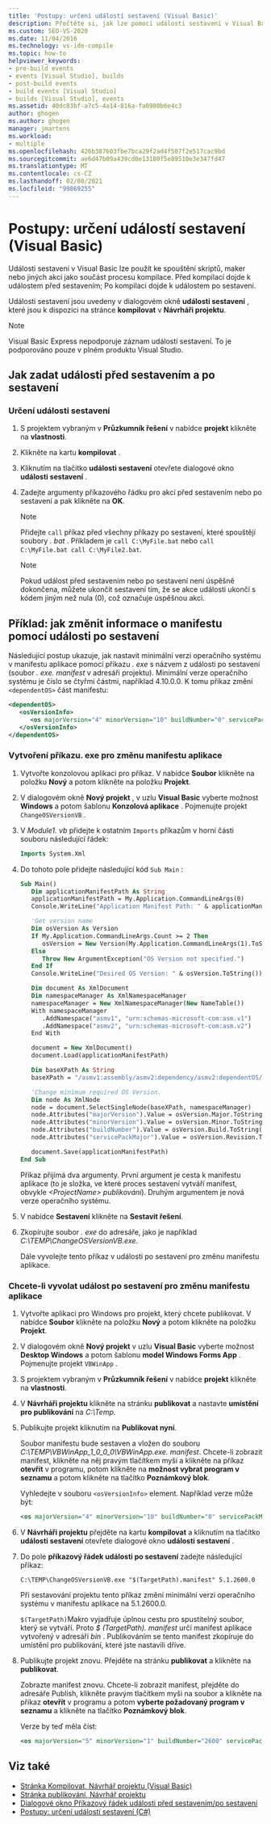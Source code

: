 ```yaml
---
title: 'Postupy: určení událostí sestavení (Visual Basic)'
description: Přečtěte si, jak lze pomocí události sestavení v Visual Basic spustit skripty, makra nebo jiné akce jako součást procesu kompilace.
ms.custom: SEO-VS-2020
ms.date: 11/04/2016
ms.technology: vs-ide-compile
ms.topic: how-to
helpviewer_keywords:
- pre-build events
- events [Visual Studio], builds
- post-build events
- build events [Visual Studio]
- builds [Visual Studio], events
ms.assetid: 40dc83bf-a7c5-4a14-816a-fa0980b6e4c3
author: ghogen
ms.author: ghogen
manager: jmartens
ms.workload:
- multiple
ms.openlocfilehash: 426b387603fbe7bca29f2ad4f507f2e517cac9bd
ms.sourcegitcommit: ae6d47b09a439cd0e13180f5e89510e3e347fd47
ms.translationtype: MT
ms.contentlocale: cs-CZ
ms.lasthandoff: 02/08/2021
ms.locfileid: "99869255"
---
```

# <a name="how-to-specify-build-events-visual-basic"></a>Postupy: určení událostí sestavení (Visual Basic)

Události sestavení v Visual Basic lze použít ke spouštění skriptů, maker nebo jiných akcí jako součást procesu kompilace. Před kompilací dojde k událostem před sestavením; Po kompilaci dojde k událostem po sestavení.

Události sestavení jsou uvedeny v dialogovém okně **události sestavení** , které jsou k dispozici na stránce **kompilovat** v **Návrháři projektu**.

> [!NOTE]
> Visual Basic Express nepodporuje záznam událostí sestavení. To je podporováno pouze v plném produktu Visual Studio.

## <a name="how-to-specify-pre-build-and-post-build-events"></a>Jak zadat události před sestavením a po sestavení

### <a name="to-specify-a-build-event"></a>Určení události sestavení

1. S projektem vybraným v **Průzkumník řešení** v nabídce **projekt** klikněte na **vlastnosti**.

2. Klikněte na kartu **kompilovat** .

3. Kliknutím na tlačítko **události sestavení** otevřete dialogové okno **události sestavení** .

4. Zadejte argumenty příkazového řádku pro akci před sestavením nebo po sestavení a pak klikněte na **OK**.

    > [!NOTE]
    > Přidejte `call` příkaz před všechny příkazy po sestavení, které spouštějí soubory *. bat* . Příkladem je `call C:\MyFile.bat` nebo `call C:\MyFile.bat call C:\MyFile2.bat`.

    > [!NOTE]
    > Pokud událost před sestavením nebo po sestavení není úspěšně dokončena, můžete ukončit sestavení tím, že se akce události ukončí s kódem jiným než nula (0), což označuje úspěšnou akci.

## <a name="example-how-to-change-manifest-information-using-a-post-build-event"></a>Příklad: jak změnit informace o manifestu pomocí události po sestavení

Následující postup ukazuje, jak nastavit minimální verzi operačního systému v manifestu aplikace pomocí příkazu *. exe* s názvem z události po sestavení (soubor *. exe. manifest* v adresáři projektu). Minimální verze operačního systému je číslo se čtyřmi částmi, například 4.10.0.0. K tomu příkaz změní `<dependentOS>` část manifestu:

```xml
<dependentOS>
   <osVersionInfo>
      <os majorVersion="4" minorVersion="10" buildNumber="0" servicePackMajor="0" />
   </osVersionInfo>
</dependentOS>
```

### <a name="to-create-an-exe-command-to-change-the-application-manifest"></a>Vytvoření příkazu. exe pro změnu manifestu aplikace

1. Vytvořte konzolovou aplikaci pro příkaz. V nabídce **Soubor** klikněte na položku **Nový** a potom klikněte na položku **Projekt**.

2. V dialogovém okně **Nový projekt** , v uzlu **Visual Basic** vyberte možnost **Windows** a potom šablonu **Konzolová aplikace** . Pojmenujte projekt `ChangeOSVersionVB` .

3. V *Module1. vb* přidejte k ostatním `Imports` příkazům v horní části souboru následující řádek:

   ```vb
   Imports System.Xml
   ```

4. Do tohoto pole přidejte následující kód `Sub Main` :

   ```vb
   Sub Main()
      Dim applicationManifestPath As String
      applicationManifestPath = My.Application.CommandLineArgs(0)
      Console.WriteLine("Application Manifest Path: " & applicationManifestPath.ToString)

      'Get version name
      Dim osVersion As Version
      If My.Application.CommandLineArgs.Count >= 2 Then
         osVersion = New Version(My.Application.CommandLineArgs(1).ToString)
      Else
         Throw New ArgumentException("OS Version not specified.")
      End If
      Console.WriteLine("Desired OS Version: " & osVersion.ToString())

      Dim document As XmlDocument
      Dim namespaceManager As XmlNamespaceManager
      namespaceManager = New XmlNamespaceManager(New NameTable())
      With namespaceManager
         .AddNamespace("asmv1", "urn:schemas-microsoft-com:asm.v1")
         .AddNamespace("asmv2", "urn:schemas-microsoft-com:asm.v2")
      End With

      document = New XmlDocument()
      document.Load(applicationManifestPath)

      Dim baseXPath As String
      baseXPath = "/asmv1:assembly/asmv2:dependency/asmv2:dependentOS/asmv2:osVersionInfo/asmv2:os"

      'Change minimum required OS Version.
      Dim node As XmlNode
      node = document.SelectSingleNode(baseXPath, namespaceManager)
      node.Attributes("majorVersion").Value = osVersion.Major.ToString()
      node.Attributes("minorVersion").Value = osVersion.Minor.ToString()
      node.Attributes("buildNumber").Value = osVersion.Build.ToString()
      node.Attributes("servicePackMajor").Value = osVersion.Revision.ToString()

      document.Save(applicationManifestPath)
   End Sub
   ```

   Příkaz přijímá dva argumenty. První argument je cesta k manifestu aplikace (to je složka, ve které proces sestavení vytváří manifest, obvykle *\<ProjectName> publikování*). Druhým argumentem je nová verze operačního systému.

5. V nabídce **Sestavení** klikněte na **Sestavit řešení**.

6. Zkopírujte soubor *. exe* do adresáře, jako je například *C:\TEMP\ChangeOSVersionVB.exe*.

   Dále vyvolejte tento příkaz v události po sestavení pro změnu manifestu aplikace.

### <a name="to-invoke-a-post-build-event-to-change-the-application-manifest"></a>Chcete-li vyvolat událost po sestavení pro změnu manifestu aplikace

1. Vytvořte aplikaci pro Windows pro projekt, který chcete publikovat. V nabídce **Soubor** klikněte na položku **Nový** a potom klikněte na položku **Projekt**.

2. V dialogovém okně **Nový projekt** v uzlu **Visual Basic** vyberte možnost **Desktop Windows** a potom šablonu **model Windows Forms App** . Pojmenujte projekt `VBWinApp` .
3. S projektem vybraným v **Průzkumník řešení** v nabídce **projekt** klikněte na **vlastnosti**.

4. V **Návrháři projektu** klikněte na stránku **publikovat** a nastavte **umístění pro publikování** na *C:\Temp*.

5. Publikujte projekt kliknutím na **Publikovat nyní**.

     Soubor manifestu bude sestaven a vložen do souboru *C:\TEMP\VBWinApp_1_0_0_0\VBWinApp.exe. manifest*. Chcete-li zobrazit manifest, klikněte na něj pravým tlačítkem myši a klikněte na příkaz **otevřít** v programu, potom klikněte na **možnost vybrat program v seznamu** a potom klikněte na tlačítko **Poznámkový blok**.

     Vyhledejte v souboru `<osVersionInfo>` element. Například verze může být:

    ```xml
    <os majorVersion="4" minorVersion="10" buildNumber="0" servicePackMajor="0" />
    ```

6. V **Návrháři projektu** přejděte na kartu **kompilovat** a kliknutím na tlačítko **události sestavení** otevřete dialogové okno **události sestavení** .

7. Do pole **příkazový řádek události po sestavení** zadejte následující příkaz:

     `C:\TEMP\ChangeOSVersionVB.exe "$(TargetPath).manifest" 5.1.2600.0`

     Při sestavování projektu tento příkaz změní minimální verzi operačního systému v manifestu aplikace na 5.1.2600.0.

     `$(TargetPath)`Makro vyjadřuje úplnou cestu pro spustitelný soubor, který se vytváří. Proto *$ (TargetPath). manifest* určí manifest aplikace vytvořený v adresáři *bin* . Publikováním se tento manifest zkopíruje do umístění pro publikování, které jste nastavili dříve.

8. Publikujte projekt znovu. Přejděte na stránku **publikovat** a klikněte na **publikovat**.

     Zobrazte manifest znovu. Chcete-li zobrazit manifest, přejděte do adresáře Publish, klikněte pravým tlačítkem myši na soubor a klikněte na příkaz **otevřít** v programu a potom **vyberte požadovaný program v seznamu** a klikněte na tlačítko **Poznámkový blok**.

     Verze by teď měla číst:

    ```xml
    <os majorVersion="5" minorVersion="1" buildNumber="2600" servicePackMajor="0" />
    ```

## <a name="see-also"></a>Viz také

- [Stránka Kompilovat, Návrhář projektu (Visual Basic)](../ide/reference/compile-page-project-designer-visual-basic.md)
- [Stránka publikování, Návrhář projektu](../ide/reference/publish-page-project-designer.md)
- [Dialogové okno Příkazový řádek události před sestavením/po sestavení](../ide/reference/pre-build-event-post-build-event-command-line-dialog-box.md)
- [Postupy: určení událostí sestavení (C#)](../ide/how-to-specify-build-events-csharp.md)
